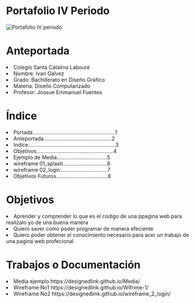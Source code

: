 # Portafolio IV Periodo

![Portafolio IV periodo](https://user-images.githubusercontent.com/79681687/136477080-998d2ff9-2dc1-43f0-adf6-0c02ba61b73f.png)

# Anteportada
<li>Colegio Santa Catalina Labouré</li>
<li>Nombre: Ivan Gálvez</li>
<li>Grado: Bachillerato en Diseño Gráfico</li>
<li>Materia: Diseño Computarizado</li>
<li>Profesor: Jossue Emmanuel Fuentes</li>

# Índice
<li>Portada........................................................1</li>
<li>Anteportada..............................................2</li>
<li>Indice...........................................................3
<li>Objetivos....................................................4</li>
<li>Ejemplo de Media..................................5</li>
<li>wireframe 01_splash..............................6</li>
<li>wireframe 02_login................................7</li>
<li>Objetivos Futuros...................................8</li>

# Objetivos
<li>Aprender y comprender lo que es el codigo de una ppagina web para realizalo yo de una buena manera</li>
<li>Quiero saver como poder programar de manera efeciente</li>
<li>Quiero poder obtener el conocimiento necesario para acer un trabajo de una pagina web profecional</li>

# Trabajos o Documentación 

<li> Media  ejemplo https://designedlink.github.io/Media/</li> 
<li> Wireframe No1 https://designedlink.github.io/Wifrime-1/</li>
<li> Wireframe No2  https://designedlink.github.io/wireframe_2_login/</li>
